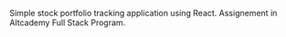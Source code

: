 Simple stock portfolio tracking application using React. Assignement in Altcademy Full Stack Program. 
